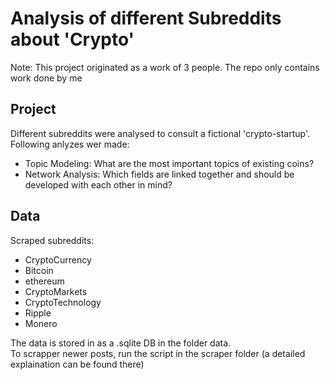 # Analysis of different Subreddits about 'Crypto'

Note: This project originated as a work of 3 people. The repo only contains work done by me 

## Project

Different subreddits were analysed to consult a fictional 'crypto-startup'. Following anlyzes wer made:  
* Topic Modeling: What are the most important topics of existing coins?
* Network Analysis: Which fields are linked together and should be developed with each other in mind?

## Data

Scraped subreddits:  
* CryptoCurrency
* Bitcoin 
* ethereum
* CryptoMarkets 
* CryptoTechnology
* Ripple
* Monero

The data is stored in as a .sqlite DB in the folder data.  
To scrapper newer posts, run the script in the scraper folder (a detailed explaination can be found there)
